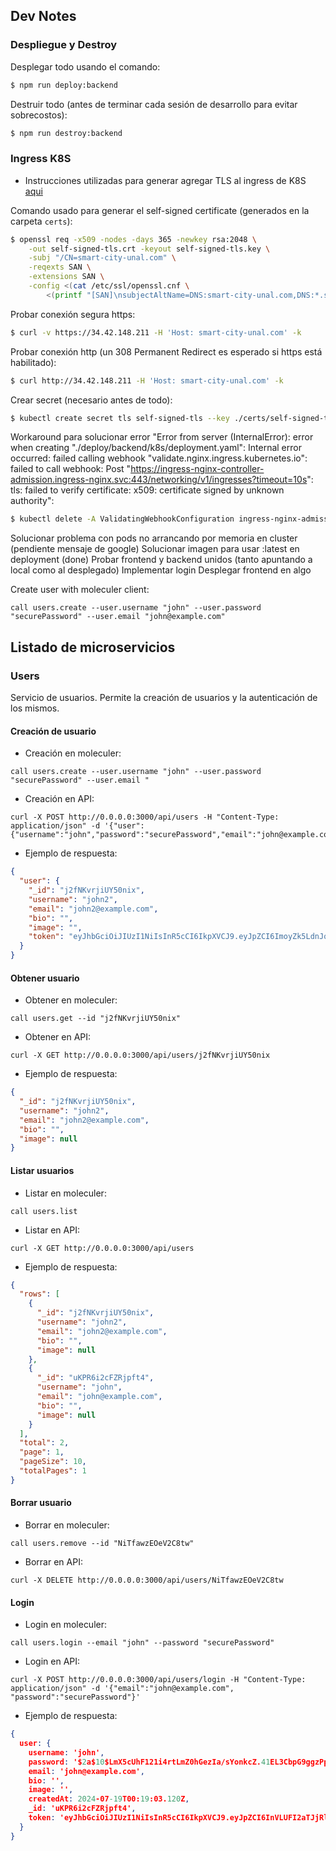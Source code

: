 ## Dev Notes

### Despliegue y Destroy

Desplegar todo usando el comando:

```sh
$ npm run deploy:backend
```

Destruir todo (antes de terminar cada sesión de desarrollo para evitar sobrecostos):

```sh
$ npm run destroy:backend
```

### Ingress K8S

- Instrucciones utilizadas para generar agregar TLS al ingress de K8S [aqui](https://medium.com/@muppedaanvesh/%EF%B8%8F-kubernetes-ingress-transitioning-to-https-with-self-signed-certificates-0c7ab0231e76)

Comando usado para generar el self-signed certificate (generados en la carpeta `certs`):

```sh
$ openssl req -x509 -nodes -days 365 -newkey rsa:2048 \
    -out self-signed-tls.crt -keyout self-signed-tls.key \
    -subj "/CN=smart-city-unal.com" \
    -reqexts SAN \
    -extensions SAN \
    -config <(cat /etc/ssl/openssl.cnf \
        <(printf "[SAN]\nsubjectAltName=DNS:smart-city-unal.com,DNS:*.smart-city-unal.com"))
```

Probar conexión segura https:

```sh
$ curl -v https://34.42.148.211 -H 'Host: smart-city-unal.com' -k                                                                                        ─╯
```

Probar conexión http (un 308 Permanent Redirect es esperado si https está habilitado):

```sh
$ curl http://34.42.148.211 -H 'Host: smart-city-unal.com' -k
```

Crear secret (necesario antes de todo):

```sh
$ kubectl create secret tls self-signed-tls --key ./certs/self-signed-tls.key --cert ./certs/self-signed-tls.crt
```

Workaround para solucionar error "Error from server (InternalError): error when creating "./deploy/backend/k8s/deployment.yaml": Internal error occurred: failed calling webhook "validate.nginx.ingress.kubernetes.io": failed to call webhook: Post "https://ingress-nginx-controller-admission.ingress-nginx.svc:443/networking/v1/ingresses?timeout=10s": tls: failed to verify certificate: x509: certificate signed by unknown authority":

```sh
$ kubectl delete -A ValidatingWebhookConfiguration ingress-nginx-admission
```

Solucionar problema con pods no arrancando por memoria en cluster (pendiente mensaje de google)
Solucionar imagen para usar :latest en deployment (done)
Probar frontend y backend unidos (tanto apuntando a local como al desplegado)
Implementar login
Desplegar frontend en algo

Create user with moleculer client:

```
call users.create --user.username "john" --user.password "securePassword" --user.email "john@example.com"
```

## Listado de microservicios

### Users

Servicio de usuarios. Permite la creación de usuarios y la autenticación de los mismos.

#### Creación de usuario

- Creación en moleculer:

```
call users.create --user.username "john" --user.password "securePassword" --user.email "
```

- Creación en API:

```
curl -X POST http://0.0.0.0:3000/api/users -H "Content-Type: application/json" -d '{"user":{"username":"john","password":"securePassword","email":"john@example.com"}}'
```

- Ejemplo de respuesta:

```json
{
  "user": {
    "_id": "j2fNKvrjiUY50nix",
    "username": "john2",
    "email": "john2@example.com",
    "bio": "",
    "image": "",
    "token": "eyJhbGciOiJIUzI1NiIsInR5cCI6IkpXVCJ9.eyJpZCI6ImoyZk5LdnJqaVVZNTBuaXgiLCJ1c2VybmFtZSI6ImpvaG4yIiwiZXhwIjoxNzI2NTMzNDA5LCJpYXQiOjE3MjEzNDk0MDl9.agAXQflkrmzoRnCeHiL5_ArKCnDUHuYin24S6I-pc_8"
  }
}
```

#### Obtener usuario

- Obtener en moleculer:

```
call users.get --id "j2fNKvrjiUY50nix"

```

- Obtener en API:

```
curl -X GET http://0.0.0.0:3000/api/users/j2fNKvrjiUY50nix

```

- Ejemplo de respuesta:

```json
{
  "_id": "j2fNKvrjiUY50nix",
  "username": "john2",
  "email": "john2@example.com",
  "bio": "",
  "image": null
}
```

#### Listar usuarios

- Listar en moleculer:

```
call users.list
```

- Listar en API:

```
curl -X GET http://0.0.0.0:3000/api/users
```

- Ejemplo de respuesta:

```json
{
  "rows": [
    {
      "_id": "j2fNKvrjiUY50nix",
      "username": "john2",
      "email": "john2@example.com",
      "bio": "",
      "image": null
    },
    {
      "_id": "uKPR6i2cFZRjpft4",
      "username": "john",
      "email": "john@example.com",
      "bio": "",
      "image": null
    }
  ],
  "total": 2,
  "page": 1,
  "pageSize": 10,
  "totalPages": 1
}
```

#### Borrar usuario

- Borrar en moleculer:

```
call users.remove --id "NiTfawzEOeV2C8tw"
```

- Borrar en API:

```
curl -X DELETE http://0.0.0.0:3000/api/users/NiTfawzEOeV2C8tw
```

#### Login

- Login en moleculer:

```
call users.login --email "john" --password "securePassword"
```

- Login en API:

```
curl -X POST http://0.0.0.0:3000/api/users/login -H "Content-Type: application/json" -d '{"email":"john@example.com", "password":"securePassword"}'
```

- Ejemplo de respuesta:

```json
{
  user: {
    username: 'john',
    password: '$2a$10$LmX5cUhF121i4rtLmZ0hGezIa/sYonkcZ.41EL3CbpG9ggzPp41L.',
    email: 'john@example.com',
    bio: '',
    image: '',
    createdAt: 2024-07-19T00:19:03.120Z,
    _id: 'uKPR6i2cFZRjpft4',
    token: 'eyJhbGciOiJIUzI1NiIsInR5cCI6IkpXVCJ9.eyJpZCI6InVLUFI2aTJjRlpSanBmdDQiLCJ1c2VybmFtZSI6ImpvaG4iLCJleHAiOjE3MjY1MzQ0MDUsImlhdCI6MTcyMTM1MDQwNX0.N7T8q0hqW7gB4MVmK5wnNP_KYRWJBUlkYy6FuPXVXpQ'
  }
}
```
